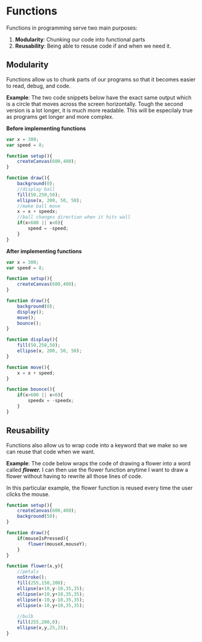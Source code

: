 # Functions

Functions in programming serve two main purposes:

1. **Modularity**: Chunking our code into functional parts
2. **Reusability**: Being able to resuse code if and when we need it.

## Modularity
Functions allow us to chunk parts of our programs so that it becomes easier to read, debug, and code.

**Example**: The two code snippets below have the exact same output which is a circle that moves across the screen horizontally. Tough the second version is a lot longer, it is much more readable. This will be especilaly true as programs get longer and more complex.

**Before implementing functions**

```javascript
var x = 300;
var speed = 8;

function setup(){
    createCanvas(600,400);
}

function draw(){
    background(0);
    //display ball
    fill(50,250,50);
    ellipse(x, 200, 50, 50);
    //make ball move
    x = x + speedx;
    //ball changes direction when it hits wall
    if(x>600 || x<0){
        speed = -speed;
    }
}
```

**After implementing functions**

```javascript
var x = 300;
var speed = 8;

function setup(){
    createCanvas(600,400);
}

function draw(){
    background(0);
    display();
    move();
    bounce();
}

function display(){
    fill(50,250,50);
    ellipse(x, 200, 50, 50);
}

function move(){
    x = x + speed;
}

function bounce(){
    if(x>600 || x<0){
        speedx = -speedx;
    }
}
```
## Reusability

Functions also allow us to wrap code into a keyword that we make so we can reuse that code when we want.

**Example**: The code below wraps the code of drawing a flower into a word called ***flower.*** I can then use the flower function anytime I want to draw a flower without having to rewrite all those lines of code.

In this particular example, the flower function is reused every time the user clicks the mouse.

```javascript
function setup(){
    createCanvas(600,400);
    background(50);
}

function draw(){
    if(mouseIsPressed){
        flower(mouseX,mouseY);
    }
}

function flower(x,y){
    //petals
    noStroke();
    fill(255,150,200);
    ellipse(x+10,y-10,35,35);
    ellipse(x+10,y+10,35,35);
    ellipse(x-10,y-10,35,35);
    ellipse(x-10,y+10,35,35);
    
    //bulb
    fill(255,200,0);
    ellipse(x,y,25,25);
}
```